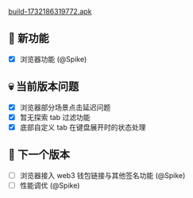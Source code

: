 [build-1732186319772.apk](https://dalveywallet.s3.ap-northeast-1.amazonaws.com/release/apks/build-1732186319772.apk)

## 🎉 新功能

- [x] 浏览器功能 (@Spike)

## 💀 当前版本问题

- [x] 浏览器部分场景点击延迟问题
- [x] 暂无探索 tab 过滤功能
- [x] 底部自定义 tab 在键盘展开时的状态处理

## 📅 下一个版本

- [ ] 浏览器接入 web3 钱包链接与其他签名功能 (@Spike)
- [ ] 性能调优 (@Spike)
